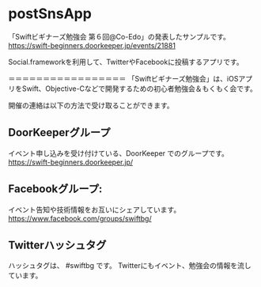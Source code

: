 # postSnsApp
「Swiftビギナーズ勉強会 第６回@Co-Edo」の発表したサンプルです。
https://swift-beginners.doorkeeper.jp/events/21881

Social.frameworkを利用して、TwitterやFacebookに投稿するアプリです。

＝＝＝＝＝＝＝＝＝＝＝＝＝＝＝＝＝ 
「Swiftビギナーズ勉強会」は、iOSアプリをSwift、Objective-Cなどで開発するための初心者勉強会＆もくもく会です。

開催の連絡は以下の方法で受け取ることができます。 

## DoorKeeperグループ 
イベント申し込みを受け付けている、DoorKeeper でのグループです。 
https://swift-beginners.doorkeeper.jp/

## Facebookグループ: 
イベント告知や技術情報をお互いにシェアしています。 
https://www.facebook.com/groups/swiftbg/

## Twitterハッシュタグ 
ハッシュタグは、 #swiftbg です。 
Twitterにもイベント、勉強会の情報を流しています。 

　　
